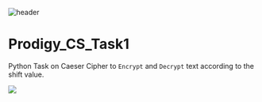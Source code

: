 ![header](https://capsule-render.vercel.app/api?type=slice&height=300&color=gradient&text=CaeserCipher.py&fontAlign=64&rotate=19&fontAlignY=45&textBg=false&animation=twinkling)
# Prodigy_CS_Task1
Python Task on Caeser Cipher to `Encrypt` and `Decrypt` text according to the shift value.
<div><p align="left"> <img src="https://komarev.com/ghpvc/?username=sadbattery&label=PageViews:"/></p></div>
